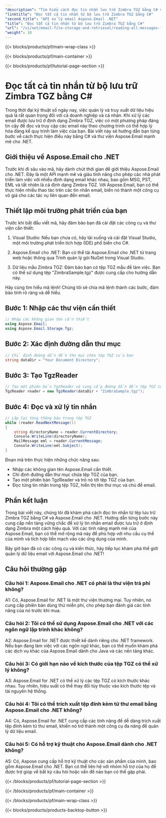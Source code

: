 ```yaml
---
"description": "Tìm hiểu cách đọc tin nhắn lưu trữ Zimbra TGZ bằng C# và Aspose.Email cho .NET. Hướng dẫn từng bước có kèm mã nguồn."
"linktitle": "Đọc tất cả tin nhắn từ bộ lưu trữ Zimbra TGZ bằng C#"
"second_title": "API xử lý email Aspose.Email .NET"
"title": "Đọc tất cả tin nhắn từ bộ lưu trữ Zimbra TGZ bằng C#"
"url": "/vi/net/email-file-storage-and-retrieval/reading-all-messages-from-zimbra-tgz-storage-with-csharp/"
"weight": 10
---
```


{{< blocks/products/pf/main-wrap-class >}}

{{< blocks/products/pf/main-container >}}

{{< blocks/products/pf/tutorial-page-section >}}

# Đọc tất cả tin nhắn từ bộ lưu trữ Zimbra TGZ bằng C#


Trong thời đại kỹ thuật số ngày nay, việc quản lý và truy xuất dữ liệu hiệu quả là rất quan trọng đối với cả doanh nghiệp và cá nhân. Khi xử lý các email được lưu trữ ở định dạng Zimbra TGZ, việc có một phương pháp đáng tin cậy để đọc và truy cập các email này theo chương trình có thể hợp lý hóa đáng kể quy trình làm việc của bạn. Bài viết này sẽ hướng dẫn bạn từng bước về cách thực hiện điều này bằng C# và thư viện Aspose.Email mạnh mẽ cho .NET.

## Giới thiệu về Aspose.Email cho .NET

Trước khi đi sâu vào mã, hãy dành chút thời gian để giới thiệu Aspose.Email cho .NET. Đây là một API mạnh mẽ và giàu tính năng cho phép các nhà phát triển làm việc với nhiều định dạng email khác nhau, bao gồm MSG, PST, EML và tất nhiên là cả định dạng Zimbra TGZ. Với Aspose.Email, bạn có thể thực hiện nhiều thao tác trên các tin nhắn email, biến nó thành một công cụ vô giá cho các tác vụ liên quan đến email.

## Thiết lập môi trường phát triển của bạn

Trước khi bắt đầu viết mã, hãy đảm bảo bạn đã cài đặt các công cụ và thư viện cần thiết:

1. Visual Studio: Nếu bạn chưa có, hãy tải xuống và cài đặt Visual Studio, một môi trường phát triển tích hợp (IDE) phổ biến cho C#.

2. Aspose.Email cho .NET: Bạn có thể tải Aspose.Email cho .NET từ trang web hoặc thông qua Trình quản lý gói NuGet trong Visual Studio.

3. Dữ liệu mẫu Zimbra TGZ: Đảm bảo bạn có tệp TGZ mẫu để làm việc. Bạn có thể sử dụng tệp "ZimbraSample.tgz" được cung cấp cho hướng dẫn này.

Hãy cùng tìm hiểu mã lệnh! Chúng tôi sẽ chia mã lệnh thành các bước, đảm bảo tính rõ ràng và dễ hiểu.

## Bước 1: Nhập các thư viện cần thiết

```csharp
// Nhập các không gian tên cần thiết
using Aspose.Email;
using Aspose.Email.Storage.Tgz;
```

## Bước 2: Xác định đường dẫn thư mục

```csharp
// Chỉ định đường dẫn đến thư mục chứa tệp TGZ của bạn
string dataDir = "Your Document Directory";
```

## Bước 3: Tạo TgzReader

```csharp
// Tạo một phiên bản TgzReader và cung cấp đường dẫn đến tệp TGZ của bạn
TgzReader reader = new TgzReader(dataDir + "ZimbraSample.tgz");
```

## Bước 4: Đọc và xử lý tin nhắn

```csharp
// Lặp lại từng thông báo trong tệp TGZ
while (reader.ReadNextMessage())
{
    string directoryName = reader.CurrentDirectory;
    Console.WriteLine(directoryName);
    MailMessage eml = reader.CurrentMessage;
    Console.WriteLine(eml.Subject);
}
```

Đoạn mã trên thực hiện những chức năng sau:

- Nhập các không gian tên Aspose.Email cần thiết.
- Chỉ định đường dẫn thư mục chứa tệp TGZ của bạn.
- Tạo một phiên bản TgzReader và trỏ nó tới tệp TGZ của bạn.
- Đọc từng tin nhắn trong tệp TGZ, hiển thị tên thư mục và chủ đề email.

## Phần kết luận

Trong bài viết này, chúng tôi đã khám phá cách đọc tin nhắn từ tệp lưu trữ Zimbra TGZ bằng C# và Aspose.Email cho .NET. Hướng dẫn từng bước này cung cấp nền tảng vững chắc để xử lý tin nhắn email được lưu trữ ở định dạng Zimbra một cách hiệu quả. Với các tính năng mạnh mẽ của Aspose.Email, bạn có thể mở rộng mã này để phù hợp với nhu cầu cụ thể của mình và tích hợp liền mạch vào các ứng dụng của mình.

Bây giờ bạn đã có các công cụ và kiến thức, hãy tiếp tục khám phá thế giới quản lý dữ liệu email với Aspose.Email cho .NET!


## Câu hỏi thường gặp

### Câu hỏi 1: Aspose.Email cho .NET có phải là thư viện trả phí không?

A1: Có, Aspose.Email for .NET là một thư viện thương mại. Tuy nhiên, nó cung cấp phiên bản dùng thử miễn phí, cho phép bạn đánh giá các tính năng của nó trước khi mua.

### Câu hỏi 2: Tôi có thể sử dụng Aspose.Email cho .NET với các ngôn ngữ lập trình khác không?

A2: Aspose.Email for .NET được thiết kế dành riêng cho .NET framework. Nếu bạn đang làm việc với các ngôn ngữ khác, bạn có thể muốn khám phá các dịch vụ khác của Aspose.Email dành cho Java và các nền tảng khác.

### Câu hỏi 3: Có giới hạn nào về kích thước của tệp TGZ có thể xử lý không?

A3: Aspose.Email for .NET có thể xử lý các tệp TGZ có kích thước khác nhau. Tuy nhiên, hiệu suất có thể thay đổi tùy thuộc vào kích thước tệp và tài nguyên hệ thống.

### Câu hỏi 4: Tôi có thể trích xuất tệp đính kèm từ thư email bằng Aspose.Email cho .NET không?

A4: Có, Aspose.Email for .NET cung cấp các tính năng để dễ dàng trích xuất tệp đính kèm từ thư email, khiến nó trở thành một công cụ đa năng để quản lý dữ liệu email.

### Câu hỏi 5: Có hỗ trợ kỹ thuật cho Aspose.Email dành cho .NET không?

A5: Có, Aspose cung cấp hỗ trợ kỹ thuật cho các sản phẩm của mình, bao gồm Aspose.Email cho .NET. Bạn có thể liên hệ với nhóm hỗ trợ của họ để được trợ giúp về bất kỳ câu hỏi hoặc vấn đề nào bạn có thể gặp phải.


{{< /blocks/products/pf/tutorial-page-section >}}

{{< /blocks/products/pf/main-container >}}

{{< /blocks/products/pf/main-wrap-class >}}

{{< blocks/products/products-backtop-button >}}